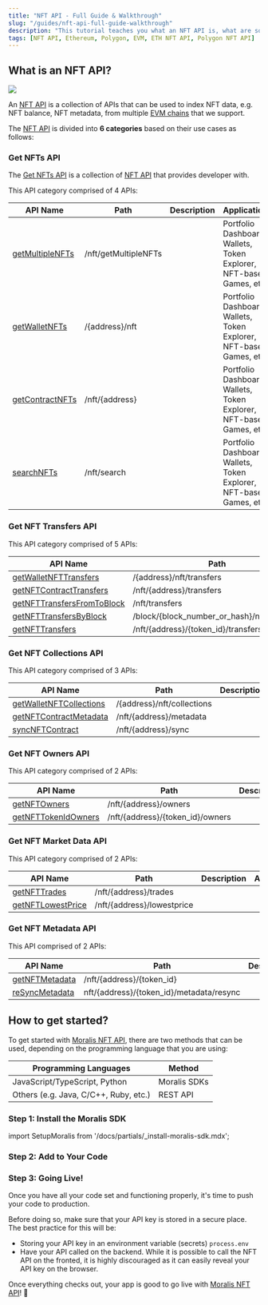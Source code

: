 ```yaml
---
title: "NFT API - Full Guide & Walkthrough"
slug: "/guides/nft-api-full-guide-walkthrough"
description: "This tutorial teaches you what an NFT API is, what are some of its most common use cases, and how to use it within your tech stack."
tags: [NFT API, Ethereum, Polygon, EVM, ETH NFT API, Polygon NFT API]
---
```


## What is an NFT API?

![](/img/content/0d1bb91-image.webp)

An [NFT API](https://moralis.io/api/nft/) is a collection of APIs that can be used to index NFT data, e.g. NFT balance, NFT metadata, from multiple [EVM chains](http://localhost:3000/web3-data-api/evm#supported-chains) that we support.

The [NFT API](https://moralis.io/api/nft/) is divided into **6 categories** based on their use cases as follows:

### Get NFTs API

The [Get NFTs API](/web3-data-api/evm/reference/get-multiple-nfts) is a collection of [NFT API](https://moralis.io/api/nft/) that provides developer with.

This API category comprised of 4 APIs:

| API Name                                                          | Path                 | Description | Application                                                         |
| ----------------------------------------------------------------- | -------------------- | ----------- | ------------------------------------------------------------------- |
| [getMultipleNFTs](/web3-data-api/evm/reference/get-multiple-nfts) | /nft/getMultipleNFTs |             | Portfolio Dashboard, Wallets, Token Explorer, NFT-based Games, etc. |
| [getWalletNFTs](/web3-data-api/evm/reference/get-wallet-nfts)     | /{address}/nft       |             | Portfolio Dashboard, Wallets, Token Explorer, NFT-based Games, etc. |
| [getContractNFTs](/web3-data-api/evm/reference/get-contract-nfts) | /nft/{address}       |             | Portfolio Dashboard, Wallets, Token Explorer, NFT-based Games, etc. |
| [searchNFTs](/web3-data-api/evm/reference/search-nfts)            | /nft/search          |             | Portfolio Dashboard, Wallets, Token Explorer, NFT-based Games, etc. |

### Get NFT Transfers API

This API category comprised of 5 APIs:

| API Name                                                                                   | Path                                        | Description | Application |
| ------------------------------------------------------------------------------------------ | ------------------------------------------- | ----------- | ----------- |
| [getWalletNFTTransfers](/web3-data-api/evm/reference/get-wallet-nft-transfers)             | /{address}/nft/transfers                    |             |             |
| [getNFTContractTransfers](/web3-data-api/evm/reference/get-nft-contract-transfers)         | /nft/{address}/transfers                    |             |             |
| [getNFTTransfersFromToBlock](/web3-data-api/evm/reference/get-nft-transfers-from-to-block) | /nft/transfers                              |             |             |
| [getNFTTransfersByBlock](/web3-data-api/evm/reference/get-nft-transfers-by-block)          | /block/{block_number_or_hash}/nft/transfers |             |             |
| [getNFTTransfers](/web3-data-api/evm/reference/get-nft-transfers)                          | /nft/{address}/{token_id}/transfers         |             |             |

### Get NFT Collections API

This API category comprised of 3 APIs:

| API Name                                                                           | Path                       | Description | Application |
| ---------------------------------------------------------------------------------- | -------------------------- | ----------- | ----------- |
| [getWalletNFTCollections](/web3-data-api/evm/reference/get-wallet-nft-collections) | /{address}/nft/collections |             |             |
| [getNFTContractMetadata](/web3-data-api/evm/reference/get-nft-contract-metadata)   | /nft/{address}/metadata    |             |             |
| [syncNFTContract](/web3-data-api/evm/reference/sync-nft-contract)                  | /nft/{address}/sync        |             |             |

### Get NFT Owners API

This API category comprised of 2 APIs:

| API Name                                                                    | Path                             | Description | Application |
| --------------------------------------------------------------------------- | -------------------------------- | ----------- | ----------- |
| [getNFTOwners](/web3-data-api/evm/reference/get-nft-owners)                 | /nft/{address}/owners            |             |             |
| [getNFTTokenIdOwners](/web3-data-api/evm/reference/get-nft-token-id-owners) | /nft/{address}/{token_id}/owners |             |             |

### Get NFT Market Data API

This API category comprised of 2 APIs:

| API Name                                                               | Path                       | Description | Application |
| ---------------------------------------------------------------------- | -------------------------- | ----------- | ----------- |
| [getNFTTrades](/web3-data-api/evm/reference/get-nft-trades)            | /nft/{address}/trades      |             |             |
| [getNFTLowestPrice](/web3-data-api/evm/reference/get-nft-lowest-price) | /nft/{address}/lowestprice |             |             |

### Get NFT Metadata API

This API comprised of 2 APIs:

| API Name                                                        | Path                                     | Description | Application |
| --------------------------------------------------------------- | ---------------------------------------- | ----------- | ----------- |
| [getNFTMetadata](/web3-data-api/evm/reference/get-nft-metadata) | /nft/{address}/{token_id}                |             |             |
| [reSyncMetadata](/web3-data-api/evm/reference/resync-metadata)  | nft/{address}/{token_id}/metadata/resync |             |             |

## How to get started?

To get started with [Moralis NFT API](https://moralis.io/api/nft/), there are two methods that can be used, depending on the programming language that you are using:

| Programming Languages                 | Method       |
| ------------------------------------- | ------------ |
| JavaScript/TypeScript, Python         | Moralis SDKs |
| Others (e.g. Java, C/C++, Ruby, etc.) | REST API     |

### Step 1: Install the Moralis SDK

import SetupMoralis from '/docs/partials/\_install-moralis-sdk.mdx';

<SetupMoralis node="moralis" python="moralis" />

### Step 2: Add to Your Code

### Step 3: Going Live!

Once you have all your code set and functioning properly, it's time to push your code to production.

Before doing so, make sure that your API key is stored in a secure place. The best practice for this will be:

- Storing your API key in an environment variable (secrets) `process.env`
- Have your API called on the backend. While it is possible to call the NFT API on the fronted, it is highly discouraged as it can easily reveal your API key on the browser.

Once everything checks out, your app is good to go live with [Moralis NFT API](https://moralis.io/api/nft/)! 🚀

